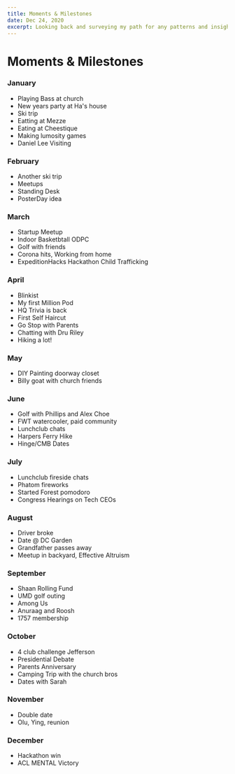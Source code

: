 ```yaml
---
title: Moments & Milestones
date: Dec 24, 2020
excerpt: Looking back and surveying my path for any patterns and insights.
---
```


# Moments & Milestones

### January

- Playing Bass at church
- New years party at Ha's house
- Ski trip
- Eatting at Mezze
- Eating at Cheestique
- Making lumosity games
- Daniel Lee Visiting

### February
- Another ski trip
- Meetups
- Standing Desk
- PosterDay idea

### March
- Startup Meetup
- Indoor Basketbtall ODPC
- Golf with friends
- Corona hits, Working from home
- ExpeditionHacks Hackathon Child Trafficking
  
### April
- Blinkist
- My first Million Pod
- HQ Trivia is back
- First Self Haircut
- Go Stop with Parents
- Chatting with Dru Riley
- Hiking a lot!

### May
- DIY Painting doorway closet
- Billy goat with church friends
  
### June
- Golf with Phillips and Alex Choe
- FWT watercooler, paid community
- Lunchclub chats
- Harpers Ferry Hike
- Hinge/CMB Dates
  
### July
- Lunchclub fireside chats
- Phatom fireworks
- Started Forest pomodoro
- Congress Hearings on Tech CEOs
  
### August
- Driver broke
- Date @ DC Garden
- Grandfather passes away
- Meetup in backyard, Effective Altruism
  
### September
- Shaan Rolling Fund
- UMD golf outing
- Among Us
- Anuraag and Roosh
- 1757 membership

### October
- 4 club challenge Jefferson
- Presidential Debate
- Parents Anniversary
- Camping Trip with the church bros
- Dates with Sarah 

### November
- Double date
- Olu, Ying, reunion
  
### December
- Hackathon win
- ACL MENTAL Victory
